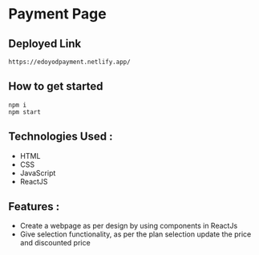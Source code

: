 # Payment Page


## Deployed Link
```
https://edoyodpayment.netlify.app/
```

## How to get started
```
npm i
npm start
```

## Technologies Used :
- HTML
- CSS
- JavaScript
- ReactJS 



## Features :
- Create a webpage as per design by using components in ReactJs 
- Give selection functionality, as per the plan selection update the price and discounted price 
